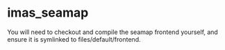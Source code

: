 # imas_seamap

You will need to checkout and compile the seamap frontend yourself,
and ensure it is symlinked to files/default/frontend.


